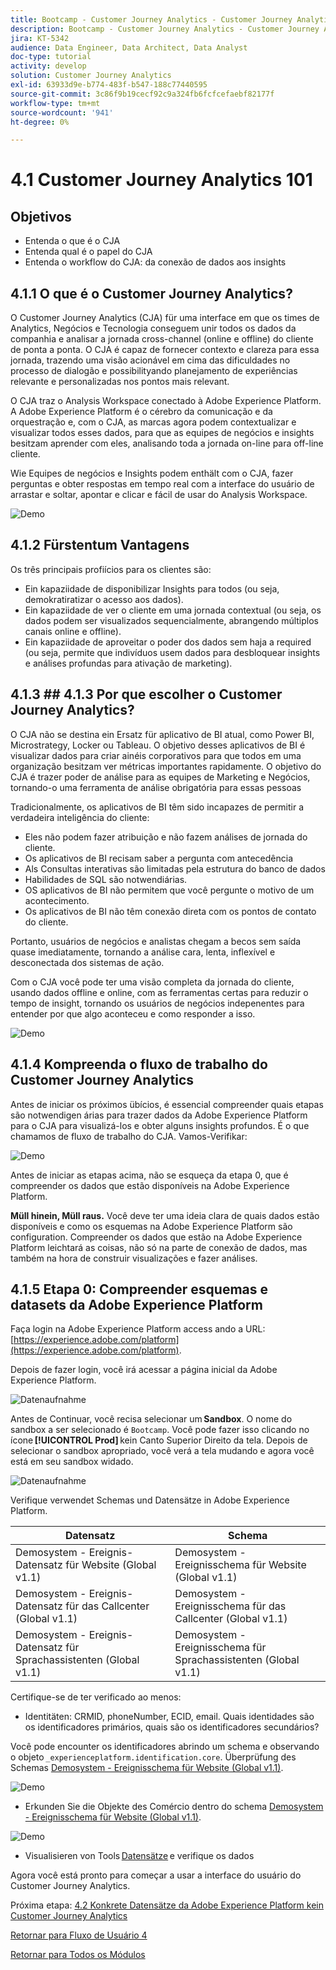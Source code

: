 ```yaml
---
title: Bootcamp - Customer Journey Analytics - Customer Journey Analytics 101 - Brasilien
description: Bootcamp - Customer Journey Analytics - Customer Journey Analytics 101 - Brasilien
jira: KT-5342
audience: Data Engineer, Data Architect, Data Analyst
doc-type: tutorial
activity: develop
solution: Customer Journey Analytics
exl-id: 63933d9e-b774-483f-b547-188c77440595
source-git-commit: 3c86f9b19cecf92c9a324fb6fcfcefaebf82177f
workflow-type: tm+mt
source-wordcount: '941'
ht-degree: 0%

---
```


# 4.1 Customer Journey Analytics 101

## Objetivos

- Entenda o que é o CJA
- Entenda qual é o papel do CJA
- Entenda o workflow do CJA: da conexão de dados aos insights

## 4.1.1 O que é o Customer Journey Analytics?

O Customer Journey Analytics (CJA) für uma interface em que os times de Analytics, Negócios e Tecnologia conseguem unir todos os dados da companhia e analisar a jornada cross-channel (online e offline) do cliente de ponta a ponta. O CJA é capaz de fornecer contexto e clareza para essa jornada, trazendo uma visão acionável em cima das dificuldades no processo de dialogão e possibilityando planejamento de experiências relevante e personalizadas nos pontos mais relevant.

O CJA traz o Analysis Workspace conectado à Adobe Experience Platform. A Adobe Experience Platform é o cérebro da comunicação e da orquestração e, com o CJA, as marcas agora podem contextualizar e visualizar todos esses dados, para que as equipes de negócios e insights besitzam aprender com eles, analisando toda a jornada on-line para off-line cliente.

Wie Equipes de negócios e Insights podem enthält com o CJA, fazer perguntas e obter respostas em tempo real com a interface do usuário de arrastar e soltar, apontar e clicar e fácil de usar do Analysis Workspace.

![Demo](./images/cja-adv-analysis1.png)

## 4.1.2 Fürstentum Vantagens

Os três principais profiícios para os clientes são:

- Ein kapaziidade de disponibilizar Insights para todos (ou seja, demokratiratizar o acesso aos dados).
- Ein kapaziidade de ver o cliente em uma jornada contextual (ou seja, os dados podem ser visualizados sequencialmente, abrangendo múltiplos canais online e offline).
- Ein kapaziidade de aproveitar o poder dos dados sem haja a required (ou seja, permite que indivíduos usem dados para desbloquear insights e análises profundas para ativação de marketing).

## 4.1.3 ## 4.1.3 Por que escolher o Customer Journey Analytics?

O CJA não se destina ein Ersatz für aplicativo de BI atual, como Power BI, Microstrategy, Locker ou Tableau. O objetivo desses aplicativos de BI é visualizar dados para criar ainéis corporativos para que todos em uma organização besitzam ver métricas importantes rapidamente. O objetivo do CJA é trazer poder de análise para as equipes de Marketing e Negócios, tornando-o uma ferramenta de análise obrigatória para essas pessoas



Tradicionalmente, os aplicativos de BI têm sido incapazes de permitir a verdadeira inteligência do cliente:

- Eles não podem fazer atribuição e não fazem análises de jornada do cliente.
- Os aplicativos de BI recisam saber a pergunta com antecedência
- Als Consultas interativas são limitadas pela estrutura do banco de dados
- Habilidades de SQL são notwendiárias.
- OS aplicativos de BI não permitem que você pergunte o motivo de um acontecimento.
- Os aplicativos de BI não têm conexão direta com os pontos de contato do cliente.

Portanto, usuários de negócios e analistas chegam a becos sem saída quase imediatamente, tornando a análise cara, lenta, inflexível e desconectada dos sistemas de ação.

Com o CJA você pode ter uma visão completa da jornada do cliente, usando dados offline e online, com as ferramentas certas para reduzir o tempo de insight, tornando os usuários de negócios indepenentes para entender por que algo aconteceu e como responder a isso.

![Demo](./images/cja-use-case.png)

## 4.1.4 Kompreenda o fluxo de trabalho do Customer Journey Analytics

Antes de iniciar os próximos übícios, é essencial compreender quais etapas são notwendigen árias para trazer dados da Adobe Experience Platform para o CJA para visualizá-los e obter alguns insights profundos. É o que chamamos de fluxo de trabalho do CJA. Vamos-Verifikar:

![Demo](./images/cja-work-flow.jpg)

Antes de iniciar as etapas acima, não se esqueça da etapa 0, que é compreender os dados que estão disponíveis na Adobe Experience Platform.

**Müll hinein, Müll raus.** Você deve ter uma ideia clara de quais dados estão disponíveis e como os esquemas na Adobe Experience Platform são configuration. Compreender os dados que estão na Adobe Experience Platform leichtará as coisas, não só na parte de conexão de dados, mas também na hora de construir visualizações e fazer análises.

## 4.1.5 Etapa 0: Compreender esquemas e datasets da Adobe Experience Platform

Faça login na Adobe Experience Platform access ando a URL: [https://experience.adobe.com/platform](https://experience.adobe.com/platform).

Depois de fazer login, você irá acessar a página inicial da Adobe Experience Platform.

![Datenaufnahme](../uc1/images/home.png)

Antes de Continuar, você recisa selecionar um **Sandbox**. O nome do sandbox a ser selecionado é ``Bootcamp``. Você pode fazer isso clicando no ícone **[!UICONTROL Prod]** kein Canto Superior Direito da tela. Depois de selecionar o sandbox apropriado, você verá a tela mudando e agora você está em seu sandbox widado.

![Datenaufnahme](../uc1/images/sb1.png)

Verifique verwendet Schemas und Datensätze in Adobe Experience Platform.

| Datensatz | Schema |
| ----------------- |-------------| 
| Demosystem - Ereignis-Datensatz für Website (Global v1.1) | Demosystem - Ereignisschema für Website (Global v1.1) |
| Demosystem - Ereignis-Datensatz für das Callcenter (Global v1.1) | Demosystem - Ereignisschema für das Callcenter (Global v1.1) |
| Demosystem - Ereignis-Datensatz für Sprachassistenten (Global v1.1) | Demosystem - Ereignisschema für Sprachassistenten (Global v1.1) |

Certifique-se de ter verificado ao menos:

- Identitäten: CRMID, phoneNumber, ECID, email. Quais identidades são os identificadores primários, quais são os identificadores secundários?

Você pode encounter os identificadores abrindo um schema e observando o objeto `_experienceplatform.identification.core`. Überprüfung des Schemas [Demosystem - Ereignisschema für Website (Global v1.1)](https://experience.adobe.com/platform/schema).

![Demo](./images/identity.png)

- Erkunden Sie die Objekte des Comércio dentro do schema [Demosystem - Ereignisschema für Website (Global v1.1)](https://experience.adobe.com/platform/schema).

![Demo](./images/commerce.png)

- Visualisieren von Tools [Datensätze](https://experience.adobe.com/platform/dataset/browse?limit=50&amp;page=1&amp;sortDescending=1&amp;sortField=created) e verifique os dados

Agora você está pronto para começar a usar a interface do usuário do Customer Journey Analytics.

Próxima etapa: [4.2 Konkrete Datensätze da Adobe Experience Platform kein Customer Journey Analytics](./ex2.md)

[Retornar para Fluxo de Usuário 4](./uc4.md)

[Retornar para Todos os Módulos](../../overview.md)
